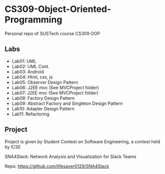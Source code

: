 # CS309-Object-Oriented-Programming

Personal repo of SUSTech course CS309 OOP

## Labs

* Lab01: UML
* Lab02: UML Cont.
* Lab03: Android
* Lab04: Html, css, js
* Lab05: Observer Design Pattern
* Lab06: J2EE mvc (See MVCProject folder)
* Lab07: J2EE mvc (See MVCProject folder)
* Lab08: Factory Design Pattern
* Lab09: Abstract Factory and Singleton Design Pattern
* Lab10: Adapter Design Pattern
* Lab11: Refactoring

## Project

Project is given by Student Contest on Software Engineering, a contest held by ICSE

SNA4Slack: Network Analysis and Visualization for Slack Teams

Repo: https://github.com/lifesaver0129/SNA4Slack
